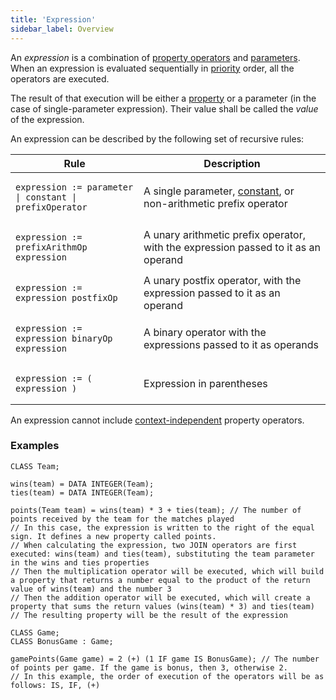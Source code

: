 ```yaml
---
title: 'Expression'
sidebar_label: Overview
---
```


An *expression* is a combination of [property operators](Property_operators.md) and [parameters](Properties.md). When an expression is evaluated sequentially in [priority](Operator_priority.md)  order, all the operators are executed.

The result of that execution will be either a [property](Properties.md) or a parameter (in the case of single-parameter expression). Their value shall be called the *value* of the expression.

An expression can be described by the following set of recursive rules:

|<strong>Rule</strong>|<strong>Description</strong>|
|---|---|
|<pre><code>expression := parameter \| constant \| prefixOperator</code></pre>|A single parameter, [constant](Constant.md), or non-arithmetic prefix operator|
|<pre><code>expression := prefixArithmOp expression</code></pre>|A unary arithmetic prefix operator, with the expression passed to it as an operand|
|<pre><code>expression := expression postfixOp</code></pre>|A unary postfix operator, with the expression passed to it as an operand|
|<pre><code>expression := expression binaryOp expression</code></pre>|A binary operator with the expressions passed to it as operands|
|<pre><code>expression := ( expression )</code></pre>|Expression in parentheses|

An expression cannot include [context-independent](Property_operators.md#contextindependent) property operators.

### Examples

```lsf
CLASS Team;

wins(team) = DATA INTEGER(Team);
ties(team) = DATA INTEGER(Team);

points(Team team) = wins(team) * 3 + ties(team); // The number of points received by the team for the matches played
// In this case, the expression is written to the right of the equal sign. It defines a new property called points.
// When calculating the expression, two JOIN operators are first executed: wins(team) and ties(team), substituting the team parameter in the wins and ties properties
// Then the multiplication operator will be executed, which will build a property that returns a number equal to the product of the return value of wins(team) and the number 3
// Then the addition operator will be executed, which will create a property that sums the return values (wins(team) * 3) and ties(team)
// The resulting property will be the result of the expression

CLASS Game;
CLASS BonusGame : Game;

gamePoints(Game game) = 2 (+) (1 IF game IS BonusGame); // The number of points per game. If the game is bonus, then 3, otherwise 2.
// In this example, the order of execution of the operators will be as follows: IS, IF, (+)
```

